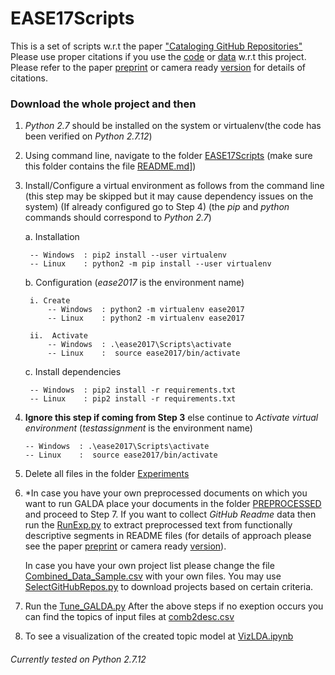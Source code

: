 # EASE17Scripts

This is a set of scripts w.r.t the paper ["Cataloging GitHub Repositories"](http://dl.acm.org/citation.cfm?doid=3084226.3084287)
Please use proper citations if you use the [code](https://github.com/abhishek9sharma/EASE17Scripts) or [data](https://github.com/abhishek9sharma/abhishek9sharma.github.io/tree/master/DataSets/EASE17Paper) w.r.t this project. Please refer to the paper [preprint](https://github.com/abhishek9sharma/abhishek9sharma.github.io/blob/master/Papers/EASE17abhishek_preprint.pdf) or camera ready [version](http://dl.acm.org/citation.cfm?doid=3084226.3084287) for details of citations.


### Download the whole project and then

1. *Python 2.7* should be installed on the system or virtualenv(the code has been verified on *Python 2.7.12*)

2. Using command line, navigate to the folder [EASE17Scripts](https://github.com/abhishek9sharma/EASE17Scripts) (make sure this folder contains the file [README.md](https://github.com/abhishek9sharma/EASE17Scripts/blob/master/README.md)])

3. Install/Configure a virtual environment as follows from the command line (this step may be skipped but it may cause dependency issues on the system) (If already configured go to Step 4) (the *pip* and *python* commands should correspond to *Python 2.7*)
    
    a. Installation 
        
        -- Windows  : pip2 install --user virtualenv
        -- Linux    : python2 -m pip install --user virtualenv
        
    b. Configuration (*ease2017* is the environment name)
        
        i. Create
            -- Windows  : python2 -m virtualenv ease2017
            -- Linux    : python2 -m virtualenv ease2017 
        
        ii.  Activate 
            -- Windows  : .\ease2017\Scripts\activate
            -- Linux    :  source ease2017/bin/activate 
        
    c. Install dependencies      
          
        -- Windows  : pip2 install -r requirements.txt
        -- Linux    : pip2 install -r requirements.txt 
    
 4. **Ignore this step if coming from Step 3** else continue to *Activate virtual environment* (*testassignment* is the environment name)
        
        -- Windows  : .\ease2017\Scripts\activate
        -- Linux    :  source ease2017/bin/activate 

5. Delete all files in the folder [Experiments](https://github.com/abhishek9sharma/EASE17Scripts/tree/master/Experiments)

6. *In case you have your own preprocessed documents on which you want to run GALDA place your documents in the folder [PREPROCESSED](https://github.com/abhishek9sharma/EASE17Scripts/tree/master/Experiments/FILTEREDRM/PREPROCESSED) and proceed to Step 7. If you want to collect *GitHub Readme* data then run the [RunExp.py](https://github.com/abhishek9sharma/EASE17Scripts/blob/master/RunExp.py) to extract preprocessed text from functionally descriptive segments in README files (for details of approach please see the  paper [preprint](https://github.com/abhishek9sharma/abhishek9sharma.github.io/blob/master/Papers/EASE17abhishek_preprint.pdf) or camera ready [version](http://dl.acm.org/citation.cfm?doid=3084226.3084287)).

   In case you have your own project list please change the file [Combined_Data_Sample.csv](https://github.com/abhishek9sharma/EASE17Scripts/blob/master/CONFIG/Combined_Data_Sample.csv) with your own files. You may use
   [SelectGitHubRepos.py](https://github.com/abhishek9sharma/EASE17Scripts/blob/master/SelectGitHubRepos.py) to download projects based on certain criteria.

7. Run the [Tune_GALDA.py](https://github.com/abhishek9sharma/EASE17Scripts/blob/master/GALDA/Tune_GALDA.py)
After the above steps if no exeption occurs you can find the topics of input files at [comb2desc.csv](https://github.com/abhishek9sharma/EASE17Scripts/blob/master/Experiments/REPOPROPS/comb2desc.csv)

8. To see a visualization of the created topic model at [VizLDA.ipynb](http://nbviewer.jupyter.org/github/abhishek9sharma/EASE17Scripts/blob/bec18fc1bc4b964d889752d7cb8b534973d887ba/VizLDA.ipynb)

###### Currently tested on Python 2.7.12




